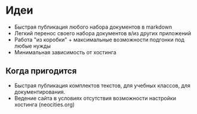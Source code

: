 # Идеи

* Быстрая публикация любого набора документов в markdown
*  Легкий перенос своего набора документов в/из других приложений
*  Работа "из коробки" + максимальные возможности подгонки под любые нужды
* Минимальная зависимость от хостинга

## Когда пригодится

* Быстрая публикация комплектов текстов, для учебных классов, для документирования.
* Ведение сайта в условиях отсутствия возможности настройки хостинга (neocities.org)

